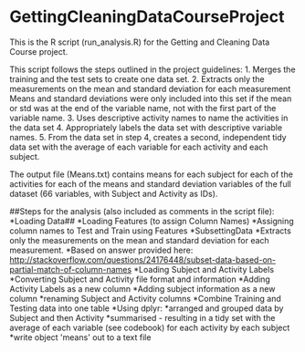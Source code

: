 GettingCleaningDataCourseProject
================================

This is the R script (run_analysis.R) for the Getting and Cleaning Data Course project. 

This script follows the steps outlined in the project guidelines:
	1. Merges the training and the test sets to create one data set.
	2. Extracts only the measurements on the mean and standard deviation for each measurement
		Means and standard deviations were only included into this set 
		if the mean or std was at the end of the variable name, 
		not with the first part of the variable name.
	3. Uses descriptive activity names to name the activities in the data set
	4. Appropriately labels the data set with descriptive variable names. 
	5. From the data set in step 4, 
	creates a second, independent tidy data set with the 
	average of each variable for each activity and each subject.
	
The output file (Means.txt) contains means for each subject for each of the activities 
for each of the means and standard deviation variables of the full dataset 
(66 variables, with Subject and Activity as IDs). 

##Steps for the analysis (also included as comments in the script file):
	*Loading Data##
	*Loading Features (to assign Column Names)
	*Assigning column names to Test and Train using Features
	*SubsettingData
    	*Extracts only the measurements on the mean and standard deviation for each measurement.
    	*Based on answer provided here:
        	http://stackoverflow.com/questions/24176448/subset-data-based-on-partial-match-of-column-names
	*Loading Subject and Activity Labels
	*Converting Subject and Activity file format and information
	*Adding Activity Labels as a new column
	*Adding subject information as a new column
	*renaming Subject and Activity columns
	*Combine Training and Testing data into one table
	*Using dplyr:
	*arranged and grouped data by Subject and then Activity
	*summarised - resulting in a tidy set with the average of each variable (see codebook)
	for each activity by each subject 
	*write object 'means' out to a text file

